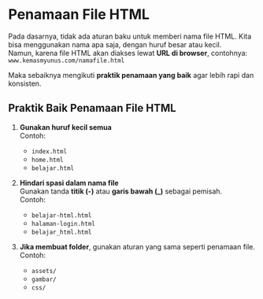 # Penamaan File HTML

Pada dasarnya, tidak ada aturan baku untuk memberi nama file HTML. Kita bisa menggunakan nama apa saja, dengan huruf besar atau kecil.  
Namun, karena file HTML akan diakses lewat **URL di browser**, contohnya:  
`www.kemasmyunus.com/namafile.html`  

Maka sebaiknya mengikuti **praktik penamaan yang baik** agar lebih rapi dan konsisten.

## Praktik Baik Penamaan File HTML

1. **Gunakan huruf kecil semua**  
   Contoh:  
   - `index.html`  
   - `home.html`  
   - `belajar.html`

2. **Hindari spasi dalam nama file**  
   Gunakan tanda **titik (-)** atau **garis bawah (_)** sebagai pemisah.  
   Contoh:  
   - `belajar-html.html`  
   - `halaman-login.html`  
   - `belajar_html.html`

3. **Jika membuat folder**, gunakan aturan yang sama seperti penamaan file.  
   Contoh:  
   - `assets/`  
   - `gambar/`  
   - `css/`
